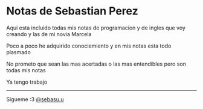 # Notas de Sebastian Perez
Aqui esta incluido todas mis notas de programacion y de ingles que voy creando y las de mi novia Marcela    

Poco a poco he adquirido conociemiento y en mis notas esta todo plasmado

No prometo que sean las mas acertadas o las mas entendibles pero son todas mis notas

Ya tengo trabajo

---

Sigueme :3 [@sebasu.u](https://www.instagram.com/sebassu.u/)
